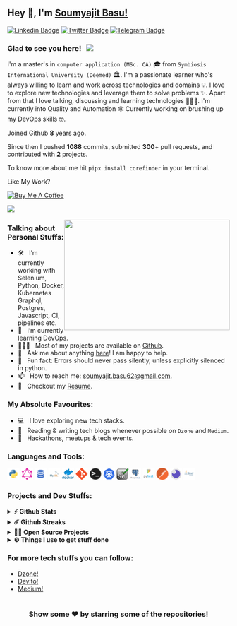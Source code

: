 ## Hey 👋, I'm [Soumyajit Basu!](https://github.com/Corefinder89)

[![Linkedin Badge](https://img.shields.io/badge/-LinkedIn-0e76a8?style=flat-square&logo=Linkedin&logoColor=white)](https://www.linkedin.com/in/soumyajit-basu-5a783886/)
[![Twitter Badge](https://img.shields.io/badge/-Twitter-00acee?style=flat-square&logo=Twitter&logoColor=white)](https://twitter.com/SoumyajitBasu19)
[![Telegram Badge](https://img.shields.io/badge/-Telegram-0088cc?style=flat-square&logo=Telegram&logoColor=white)](https://t.me/corefinder89)

### Glad to see you here! &nbsp; ![](https://visitor-badge.glitch.me/badge?page_id=corefinder89.corefinder89&style=flat-square&color=0088cc&style=flat-square&color=0088cc)

I'm a master's in `computer application (MSc. CA)` 🎓 from `Symbiosis International University (Deemed)` 🏛. I'm a passionate learner who's always willing to learn and work across technologies and domains 💡. I love to explore new technologies and leverage them to solve problems ✨. Apart from that I love talking, discussing and learning technologies 👨🏻‍💻. I'm currently into Quality and Automation 🕸️ Currently working on brushing up my DevOps skills 🤓.

Joined Github **8** years ago.

Since then I pushed **1088** commits, submitted **300**+ pull requests, and contributed with **2** projects.

To know more about me hit `pipx install corefinder` in your terminal.

Like My Work?

<a href="https://www.buymeacoffee.com/corefinder89" target="_blank"><img src="https://cdn.buymeacoffee.com/buttons/v2/default-yellow.png" alt="Buy Me A Coffee" height="60px" width="217px" ></a>

[![](https://gitwar.herokuapp.com/badge?username=Corefinder89&label=Gitwar%20Profile%20Score&style=for-the-badge&color=0088cc)](https://gitwar.herokuapp.com/)

<img align="right" height="250" width="375" alt="" src="https://raw.githubusercontent.com/iampavangandhi/iampavangandhi/master/gifs/coder.gif" />

### Talking about Personal Stuffs:

- 🛠 &nbsp; I’m currently working with Selenium, Python, Docker, Kubernetes Graphql, Postgres, Javascript, CI, pipelines etc.
- 🚀 &nbsp; I’m currently learning DevOps.
- 👨🏻‍💻 &nbsp; Most of my projects are available on [Github](https://github.com/Corefinder89).
- 💬 &nbsp; Ask me about anything [here](https://github.com/Corefinder89/Corefinder89/issues/1)! I am happy to help.
- 👾 &nbsp; Fun fact: Errors should never pass silently, unless explicitly silenced in python.
- 📫 &nbsp; How to reach me: soumyajit.basu62@gmail.com.
- 📝 &nbsp; Checkout my [Resume](https://github.com/Corefinder89/Corefinder89/blob/master/resume.pdf).

### My Absolute Favourites:

- 💻 &nbsp; I love exploring new tech stacks.
- 📰 &nbsp; Reading & writing tech blogs whenever possible on `Dzone` and `Medium`.
- 🍕 &nbsp; Hackathons, meetups & tech events.

### Languages and Tools:

<code><img height="27" src="https://raw.githubusercontent.com/github/explore/80688e429a7d4ef2fca1e82350fe8e3517d3494d/topics/python/python.png" alt="python"></code>
<code><img height="27" src="https://raw.githubusercontent.com/github/explore/80688e429a7d4ef2fca1e82350fe8e3517d3494d/topics/graphql/graphql.png" alt="graphql"></code>
<code><img height="27" src="https://raw.githubusercontent.com/github/explore/80688e429a7d4ef2fca1e82350fe8e3517d3494d/topics/sql/sql.png" alt="sql"></code>
<code><img height="27" src="https://raw.githubusercontent.com/github/explore/80688e429a7d4ef2fca1e82350fe8e3517d3494d/topics/mysql/mysql.png" alt="mysql"></code>
<code><img height="27" src="https://raw.githubusercontent.com/github/explore/80688e429a7d4ef2fca1e82350fe8e3517d3494d/topics/docker/docker.png" alt="docker"></code>
<code><img height="27" src="https://raw.githubusercontent.com/devicons/devicon/master/icons/git/git-original.svg" alt="git"></code>
<code><img height="27" src="https://raw.githubusercontent.com/github/explore/80688e429a7d4ef2fca1e82350fe8e3517d3494d/topics/terminal/terminal.png" alt="terminal"></code>
<code><img height="27" src="https://raw.githubusercontent.com/github/explore/80688e429a7d4ef2fca1e82350fe8e3517d3494d/topics/kubernetes/kubernetes.png" alt="terminal"></code>
<code><img height="27" src="https://github.com/Corefinder89/Corefinder89/blob/master/images/selenium.png" alt="selenium"></code>
<code><img height="27" src="https://github.com/Corefinder89/Corefinder89/blob/master/images/postgres.png" alt="postgres"></code>
<code><img height="27" src="https://github.com/Corefinder89/Corefinder89/blob/master/images/pytest.svg" alt="pytest"></code>
<code><img height="27" src="https://github.com/Corefinder89/Corefinder89/blob/master/images/postman.png" alt="postman"></code>
<code><img height="27" src="https://github.com/Corefinder89/Corefinder89/blob/master/images/insomnia.png" alt="insomnia"></code>
<code><img height="27" src="https://raw.githubusercontent.com/github/explore/80688e429a7d4ef2fca1e82350fe8e3517d3494d/topics/java/java.png" alt="java"></code>

### Projects and Dev Stuffs:

<details>
  <summary><b>⚡ Github Stats</b></summary>

  <br />
  <img height="180em" src="https://github-readme-stats.vercel.app/api?username=Corefinder89&show_icons=true&hide_border=true&&count_private=true&include_all_commits=true" />
  <img height="180em" src="https://github-readme-stats.vercel.app/api/top-langs/?username=Corefinder89&exclude_repo=KNN-Image-Classification&show_icons=true&hide_border=true&layout=compact&langs_count=8"/>
</details>

<details>
  <summary><b>☄️ Github Streaks</b></summary>

  <br />
  <img height="180em" src="https://github-readme-streak-stats.herokuapp.com/?user=Corefinder89&hide_border=true" />
</details>

<details>
  <summary><b>🧑‍🚀 Open Source Projects</b></summary>

  <br />
  <table>
    <thead align="center">
      <tr border: none;>
        <td><b>💻 Projects</b></td>
        <td><b>🌟 Stars</b></td>
        <td><b>🍴 Forks</b></td>
        <td><b>🐛 Issues</b></td>
        <td><b>🔔 Pull Requests</b></td>
        <td><b>👨‍💻 Language</b></td>
      </tr>
    </thead>
    <tbody>
      <tr>
	      <td><a href="https://github.com/Corefinder89/SampleJavaCodes"><b>👨🏻‍💻 Java work around</b></a></td>
        <td><img alt="Stars" src="https://img.shields.io/github/stars/Corefinder89/SampleJavaCodes?style=flat-square&labelColor=343b41"/></td>
        <td><img alt="Forks" src="https://img.shields.io/github/forks/Corefinder89/SampleJavaCodes?style=flat-square&labelColor=343b41"/></td>
        <td><img alt="Issues" src="https://img.shields.io/github/issues/Corefinder89/SampleJavaCodes?style=flat-square"/></td>
        <td><img alt="Pull Requests" src="https://img.shields.io/github/issues-pr/Corefinder89/SampleJavaCodes?style=flat-square"/></td>
        <td><img alt="Language" src="https://img.shields.io/github/languages/top/Corefinder89/SampleJavaCodes?label=java&style=flat-square"/></td>
      </tr>
      <tr>
	      <td><a href="https://github.com/flu-x/flexibox"><b>👨🏻‍💻 Flexibox</b></a></td>
        <td><img alt="Stars" src="https://img.shields.io/github/stars/flu-x/flexibox?style=flat-square&labelColor=343b41"/></td>
        <td><img alt="Forks" src="https://img.shields.io/github/forks/flu-x/flexibox?style=flat-square&labelColor=343b41"/></td>
        <td><img alt="Issues" src="https://img.shields.io/github/issues/flu-x/flexibox?style=flat-square"/></td>
        <td><img alt="Pull Requests" src="https://img.shields.io/github/issues-pr/flu-x/flexibox?style=flat-square"/></td>
        <td><img alt="Language" src="https://img.shields.io/github/languages/top/flu-x/flexibox?label=python&style=flat-square"/></td>
      </tr>
      <tr>
	      <td><a href="https://github.com/Corefinder89/phoenix"><b>👨🏻‍💻 DevOps</b></a></td>
        <td><img alt="Stars" src="https://img.shields.io/github/stars/Corefinder89/phoenix?style=flat-square&labelColor=343b41"/></td>
        <td><img alt="Forks" src="https://img.shields.io/github/forks/Corefinder89/phoenix?style=flat-square&labelColor=343b41"/></td>
        <td><img alt="Issues" src="https://img.shields.io/github/issues/Corefinder89/phoenix?style=flat-square"/></td>
        <td><img alt="Pull Requests" src="https://img.shields.io/github/issues-pr/Corefinder89/phoenix?style=flat-square"/></td>
        <td><img alt="Language" src="https://img.shields.io/github/languages/top/Corefinder89/phoenix?style=flat-square"/></td>
      </tr>
      <tr>
	      <td><a href="https://github.com/Corefinder89/corefinder"><b>👨🏻‍💻 Business card</b></a></td>
        <td><img alt="Stars" src="https://img.shields.io/github/stars/Corefinder89/corefinder?style=flat-square&labelColor=343b41"/></td>
        <td><img alt="Forks" src="https://img.shields.io/github/forks/Corefinder89/corefinder?style=flat-square&labelColor=343b41"/></td>
        <td><img alt="Issues" src="https://img.shields.io/github/issues/Corefinder89/corefinder?style=flat-square"/></td>
        <td><img alt="Pull Requests" src="https://img.shields.io/github/issues-pr/Corefinder89/corefinder?style=flat-square"/></td>
        <td><img alt="Language" src="https://img.shields.io/github/languages/top/Corefinder89/corefinder?style=flat-square"/></td>
      </tr>
    </tbody>
  </table>
  <br />
</details>

<details>
  <br />
  <summary><b>⚙️ Things I use to get stuff done</b></summary>
  	<ul>
  	    <li><b>OS:</b> MacOS</li>
	    <li><b>Laptop: </b> MacBook Pro (i7)</li>
  	    <li><b>Browser: </b> Firefox, Chrome and Safari Web Browser</li>
	    <li><b>Terminal: </b> ZSH: Oh My Zsh (PowerLevel10k)</li>
	    <li><b>Code Editor:</b> VSCode, Pycharm, Atom and Sublime</li>
	    <li><b>To Stay Updated:</b> Dev.to, Medium, Linkedin and Twitter.</li>
	    <br />
	</ul>
</details>

### For more tech stuffs you can follow:

- [Dzone!](https://dzone.com/)
- [Dev.to!](https://dev.to/)
- [Medium!](https://medium.com/)


#

<div align="center">

### Show some ❤️ by starring some of the repositories!

</div>
